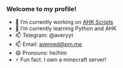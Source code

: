 ### Welcome to my profile!
- 🔭 I’m currently working on [AHK Scripts](avijojo/ahk-scripts)
- 🌱 I’m currently learning Python and AHK
- 📫 Telegram: @averyyt
- 📫 Email: avenred@pm.me
- 😄 Pronouns: he/him
- ⚡ Fun fact: I own a minecraft server!
